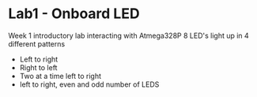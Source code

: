 # Lab1 - Onboard LED
Week 1 introductory lab interacting with Atmega328P
8 LED's light up in 4 different patterns
- Left to right
- Right to left
- Two at a time left to right
- left to right, even and odd number of LEDS
